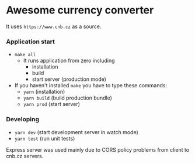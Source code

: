 # Awesome currency converter

It uses `https://www.cnb.cz` as a source.

### Application start

- `make all`
  - It runs application from zero including
    - installation
    - build
    - start server (production mode)
- If you haven't installed `make` you have to type these commands:
  - `yarn` (installation)
  - `yarn build` (build production bundle)
  - `yarn prod` (start server)

### Developing
- `yarn dev` (start development server in watch mode)
- `yarn test` (run unit tests)

Express server was used mainly due to CORS policy problems from client to cnb.cz servers.
